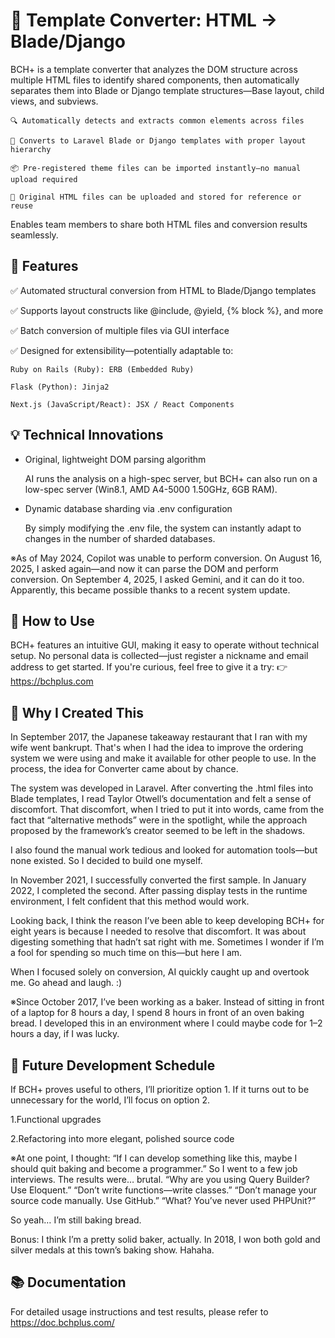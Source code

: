 # 🔄 Template Converter: HTML -> Blade/Django
BCH+ is a template converter that analyzes the DOM structure across multiple HTML files to identify shared components, then automatically separates them into Blade or Django template structures—Base layout, child views, and subviews.

    🔍 Automatically detects and extracts common elements across files
  
    🧩 Converts to Laravel Blade or Django templates with proper layout hierarchy
  
    📦 Pre-registered theme files can be imported instantly—no manual upload required
  
    📁 Original HTML files can be uploaded and stored for reference or reuse
  

Enables team members to share both HTML files and conversion results seamlessly.

## 🚀 Features
✅ Automated structural conversion from HTML to Blade/Django templates

✅ Supports layout constructs like @include, @yield, {% block %}, and more

✅ Batch conversion of multiple files via GUI interface

✅ Designed for extensibility—potentially adaptable to:

    Ruby on Rails (Ruby): ERB (Embedded Ruby)

    Flask (Python): Jinja2

    Next.js (JavaScript/React): JSX / React Components

## 💡 Technical Innovations
- Original, lightweight DOM parsing algorithm

    AI runs the analysis on a high-spec server, but BCH+ can also run on a low-spec server (Win8.1, AMD A4-5000 1.50GHz, 6GB RAM).

- Dynamic database sharding via .env configuration

    By simply modifying the .env file, the system can instantly adapt to changes in the number of sharded databases.

※As of May 2024, Copilot was unable to perform conversion. On August 16, 2025, I asked again—and now it can parse the DOM and perform conversion. On September 4, 2025, I asked Gemini, and it can do it too. Apparently, this became possible thanks to a recent system update.
    
## 📘 How to Use
BCH+ features an intuitive GUI, making it easy to operate without technical setup. No personal data is collected—just register a nickname and email address to get started. If you're curious, feel free to give it a try: 👉 https://bchplus.com

## 📌 Why I Created This

In September 2017, the Japanese takeaway restaurant that I ran with my wife went bankrupt. That's when I had the idea to improve the ordering system we were using and make it available for other people to use. In the process, the idea for Converter came about by chance.

The system was developed in Laravel. After converting the .html files into Blade templates, I read Taylor Otwell’s documentation and felt a sense of discomfort. That discomfort, when I tried to put it into words, came from the fact that “alternative methods” were in the spotlight, while the approach proposed by the framework’s creator seemed to be left in the shadows.

I also found the manual work tedious and looked for automation tools—but none existed. So I decided to build one myself.

In November 2021, I successfully converted the first sample. In January 2022, I completed the second. After passing display tests in the runtime environment, I felt confident that this method would work.

Looking back, I think the reason I’ve been able to keep developing BCH+ for eight years is because I needed to resolve that discomfort. It was about digesting something that hadn’t sat right with me. Sometimes I wonder if I’m a fool for spending so much time on this—but here I am.

When I focused solely on conversion, AI quickly caught up and overtook me. Go ahead and laugh. :)

※Since October 2017, I’ve been working as a baker. Instead of sitting in front of a laptop for 8 hours a day, I spend 8 hours in front of an oven baking bread. I developed this in an environment where I could maybe code for 1–2 hours a day, if I was lucky.

## 📅 Future Development Schedule
If BCH+ proves useful to others, I’ll prioritize option 1. If it turns out to be unnecessary for the world, I’ll focus on option 2.

1.Functional upgrades

2.Refactoring into more elegant, polished source code

※At one point, I thought: “If I can develop something like this, maybe I should quit baking and become a programmer.” So I went to a few job interviews. The results were… brutal. “Why are you using Query Builder? Use Eloquent.” “Don’t write functions—write classes.” “Don’t manage your source code manually. Use GitHub.” “What? You’ve never used PHPUnit?”

So yeah… I’m still baking bread.

Bonus: I think I’m a pretty solid baker, actually. In 2018, I won both gold and silver medals at this town’s baking show. Hahaha.

## 📚 Documentation
For detailed usage instructions and test results, please refer to https://doc.bchplus.com/
